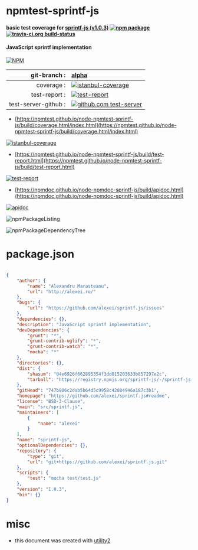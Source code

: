 # npmtest-sprintf-js

#### basic test coverage for  [sprintf-js (v1.0.3)](https://github.com/alexei/sprintf.js#readme)  [![npm package](https://img.shields.io/npm/v/npmtest-sprintf-js.svg?style=flat-square)](https://www.npmjs.org/package/npmtest-sprintf-js) [![travis-ci.org build-status](https://api.travis-ci.org/npmtest/node-npmtest-sprintf-js.svg)](https://travis-ci.org/npmtest/node-npmtest-sprintf-js)

#### JavaScript sprintf implementation

[![NPM](https://nodei.co/npm/sprintf-js.png?downloads=true&downloadRank=true&stars=true)](https://www.npmjs.com/package/sprintf-js)

| git-branch : | [alpha](https://github.com/npmtest/node-npmtest-sprintf-js/tree/alpha)|
|--:|:--|
| coverage : | [![istanbul-coverage](https://npmtest.github.io/node-npmtest-sprintf-js/build/coverage.badge.svg)](https://npmtest.github.io/node-npmtest-sprintf-js/build/coverage.html/index.html)|
| test-report : | [![test-report](https://npmtest.github.io/node-npmtest-sprintf-js/build/test-report.badge.svg)](https://npmtest.github.io/node-npmtest-sprintf-js/build/test-report.html)|
| test-server-github : | [![github.com test-server](https://npmtest.github.io/node-npmtest-sprintf-js/GitHub-Mark-32px.png)](https://npmtest.github.io/node-npmtest-sprintf-js/build/app/index.html) | | build-artifacts : | [![build-artifacts](https://npmtest.github.io/node-npmtest-sprintf-js/glyphicons_144_folder_open.png)](https://github.com/npmtest/node-npmtest-sprintf-js/tree/gh-pages/build)|

- [https://npmtest.github.io/node-npmtest-sprintf-js/build/coverage.html/index.html](https://npmtest.github.io/node-npmtest-sprintf-js/build/coverage.html/index.html)

[![istanbul-coverage](https://npmtest.github.io/node-npmtest-sprintf-js/build/screenCapture.buildCi.browser.%252Ftmp%252Fbuild%252Fcoverage.lib.html.png)](https://npmtest.github.io/node-npmtest-sprintf-js/build/coverage.html/index.html)

- [https://npmtest.github.io/node-npmtest-sprintf-js/build/test-report.html](https://npmtest.github.io/node-npmtest-sprintf-js/build/test-report.html)

[![test-report](https://npmtest.github.io/node-npmtest-sprintf-js/build/screenCapture.buildCi.browser.%252Ftmp%252Fbuild%252Ftest-report.html.png)](https://npmtest.github.io/node-npmtest-sprintf-js/build/test-report.html)

- [https://npmdoc.github.io/node-npmdoc-sprintf-js/build/apidoc.html](https://npmdoc.github.io/node-npmdoc-sprintf-js/build/apidoc.html)

[![apidoc](https://npmdoc.github.io/node-npmdoc-sprintf-js/build/screenCapture.buildCi.browser.%252Ftmp%252Fbuild%252Fapidoc.html.png)](https://npmdoc.github.io/node-npmdoc-sprintf-js/build/apidoc.html)

![npmPackageListing](https://npmtest.github.io/node-npmtest-sprintf-js/build/screenCapture.npmPackageListing.svg)

![npmPackageDependencyTree](https://npmtest.github.io/node-npmtest-sprintf-js/build/screenCapture.npmPackageDependencyTree.svg)



# package.json

```json

{
    "author": {
        "name": "Alexandru Marasteanu",
        "url": "http://alexei.ro/"
    },
    "bugs": {
        "url": "https://github.com/alexei/sprintf.js/issues"
    },
    "dependencies": {},
    "description": "JavaScript sprintf implementation",
    "devDependencies": {
        "grunt": "*",
        "grunt-contrib-uglify": "*",
        "grunt-contrib-watch": "*",
        "mocha": "*"
    },
    "directories": {},
    "dist": {
        "shasum": "04e6926f662895354f3dd015203633b857297e2c",
        "tarball": "https://registry.npmjs.org/sprintf-js/-/sprintf-js-1.0.3.tgz"
    },
    "gitHead": "747b806c2dab5b64d5c9958c42884946a187c3b1",
    "homepage": "https://github.com/alexei/sprintf.js#readme",
    "license": "BSD-3-Clause",
    "main": "src/sprintf.js",
    "maintainers": [
        {
            "name": "alexei"
        }
    ],
    "name": "sprintf-js",
    "optionalDependencies": {},
    "repository": {
        "type": "git",
        "url": "git+https://github.com/alexei/sprintf.js.git"
    },
    "scripts": {
        "test": "mocha test/test.js"
    },
    "version": "1.0.3",
    "bin": {}
}
```



# misc
- this document was created with [utility2](https://github.com/kaizhu256/node-utility2)
